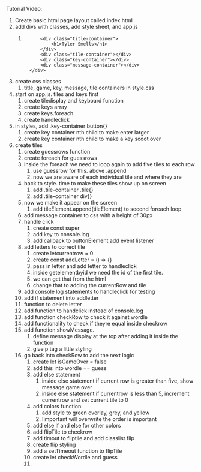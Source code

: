 Tutorial Video:

1. Create basic html page layout called index.html
2. add divs with classes, add style sheet, and app.js
   1. ``` <div class="game-container">
            <div class="title-container">
                <h1>Tyler Smells</h1>
            </div>
            <div class="tile-container"></div>
            <div class="key-container"></div>
            <div class="message-container"></div>
        </div>
3. create css classes 
   1. title, game, key, message, tile containers in style.css
4. start on app.js. tiles and keys first
   1. create tiledisplay and keyboard function
   2. create keys array
   3. create keys.foreach
   4. create handleclick
5. in styles, add .key-container button{}
   1. create key container nth child to make enter larger
   2. create key container nth child to make a key scoot over
6. create tiles
   1. create guessrows function
   2. create foreach for guessrows
   3. inside the foreach we need to loop again to add five tiles to each row
      1. use guessrow for this. above .append
      2. now we are aware of each individual tile and where they are 
   4. back to style. time to make these tiles show up on screen
      1. add .tile-container .tile{}
      2. add .tile-container div{}
   5. now we make it appear on the screen
      1. add tileElement.append(tileElement) to second foreach loop
   6. add message container to css with a height of 30px
   7. handle click
      1. create const super
      2. add key to console.log
      3. add callback to buttonElement add event listener
   8. add letters to correct tile
      1. create letcurrentrow = 0
      2. create const addLetter = () => {}
      3. pass in letter and add letter to handleclick
      4. inside getelementbyid we need the id of the first tile.
      5. we can get that from the html
      6. change that to adding the currentRow and tile
   9. add console log statements to handleclick for testing
   10. add if statement into addletter
   11. function to delete letter
   12. add function to handclick instead of console.log
   13. add function checkRow to check it against wordle
   14. add functionality to check if theyre equal inside checkrow
   15. add function showMessage. 
       1. define message display at the top after adding it inside the function
       2. give p tag a little styling
   16. go back into checkRow to add the next logic
       1. create let isGameOver = false
       2. add this into wordle == guess
       3. add else statement
          1. inside else statement if current row is greater than five, show message game over
          2. inside else statement if currentrow is less than 5, increment currentrow and set current tile to 0
       4. add colors function
          1. add style to green overlay, grey, and yellow
          2. !important will overwrite the order is important
       5. add else if and else for other colors
       6. add flipTile to checkrow
       7. add timout to fliptile and add classlist flip
       8. create flip styling
       9. add a setTimeout function to flipTile
       10. create let checkWordle and guess 
       11. 